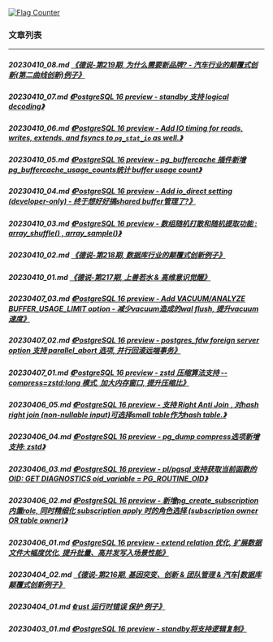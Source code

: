 <a rel="nofollow" href="http://info.flagcounter.com/h9V1"  ><img src="http://s03.flagcounter.com/count/h9V1/bg_FFFFFF/txt_000000/border_CCCCCC/columns_2/maxflags_12/viewers_0/labels_0/pageviews_0/flags_0/"  alt="Flag Counter"  border="0"  ></a>  
  
### 文章列表  
----  
##### 20230410_08.md   [《德说-第219期, 为什么需要新品牌? - 汽车行业的颠覆式创新(第二曲线创新)例子》](20230410_08.md)  
##### 20230410_07.md   [《PostgreSQL 16 preview - standby 支持 logical decoding》](20230410_07.md)  
##### 20230410_06.md   [《PostgreSQL 16 preview - Add IO timing for reads, writes, extends, and fsyncs to `pg_stat_io` as well.》](20230410_06.md)  
##### 20230410_05.md   [《PostgreSQL 16 preview - pg_buffercache 插件新增pg_buffercache_usage_counts统计 buffer usage count》](20230410_05.md)  
##### 20230410_04.md   [《PostgreSQL 16 preview - Add io_direct setting (developer-only) - 终于想好好搞shared buffer管理了?》](20230410_04.md)  
##### 20230410_03.md   [《PostgreSQL 16 preview - 数组随机打散和随机提取功能 : array_shuffle() , array_sample()》](20230410_03.md)  
##### 20230410_02.md   [《德说-第218期, 数据库行业的颠覆式创新例子》](20230410_02.md)  
##### 20230410_01.md   [《德说-第217期, 上善若水 & 高维意识觉醒》](20230410_01.md)  
##### 20230407_03.md   [《PostgreSQL 16 preview - Add VACUUM/ANALYZE BUFFER_USAGE_LIMIT option - 减少vacuum造成的wal flush, 提升vacuum速度》](20230407_03.md)  
##### 20230407_02.md   [《PostgreSQL 16 preview - postgres_fdw foreign server option 支持 parallel_abort 选项, 并行回滚远端事务》](20230407_02.md)  
##### 20230407_01.md   [《PostgreSQL 16 preview - zstd 压缩算法支持 --compress=zstd:long 模式, 加大内存窗口, 提升压缩比》](20230407_01.md)  
##### 20230406_05.md   [《PostgreSQL 16 preview - 支持 Right Anti Join , 对hash right join (non-nullable input)可选择small table作为hash table.》](20230406_05.md)  
##### 20230406_04.md   [《PostgreSQL 16 preview - pg_dump compress选项新增支持: zstd》](20230406_04.md)  
##### 20230406_03.md   [《PostgreSQL 16 preview - pl/pgsql 支持获取当前函数的OID: GET DIAGNOSTICS oid_variable = PG_ROUTINE_OID》](20230406_03.md)  
##### 20230406_02.md   [《PostgreSQL 16 preview - 新增pg_create_subscription 内置role, 同时精细化 subscription apply 时的角色选择 (subscription owner OR table owner)》](20230406_02.md)  
##### 20230406_01.md   [《PostgreSQL 16 preview - extend relation 优化, 扩展数据文件大幅度优化, 提升批量、高并发写入场景性能》](20230406_01.md)  
##### 20230404_02.md   [《德说-第216期, 基因突变、创新 & 团队管理 & 汽车|数据库 颠覆式创新例子》](20230404_02.md)  
##### 20230404_01.md   [《rust 运行时错误 保护 例子》](20230404_01.md)  
##### 20230403_01.md   [《PostgreSQL 16 preview - standby将支持逻辑复制》](20230403_01.md)  
